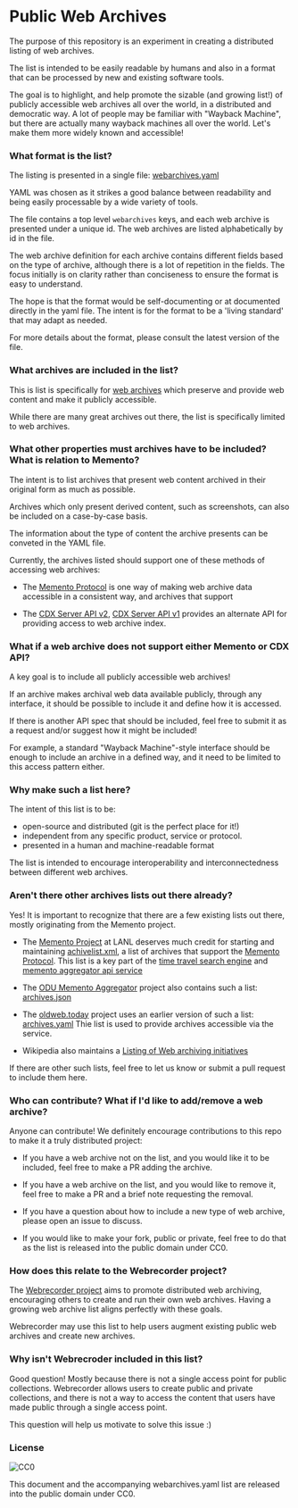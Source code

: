 # Public Web Archives

The purpose of this repository is an experiment in creating a distributed listing of web archives.

The list is intended to be easily readable by humans and also in a format that can be processed by new and existing software tools.
 
The goal is to highlight, and help promote the sizable (and growing list!) of publicly accessible web archives all over the world, in a distributed and democratic way. A lot of people may be familiar with "Wayback Machine", but there are actually many wayback machines all over the world. Let's make them more widely known and accessible!


### What format is the list?

The listing is presented in a single file: [webarchives.yaml](webarchives.yaml)

YAML was chosen as it strikes a good balance between readability and being easily processable by a wide variety of tools.

The file contains a top level `webarchives` keys, and each web archive is presented under a unique id.
The web archives are listed alphabetically by id in the file.

The web archive definition for each archive contains different fields based on the type of archive, although there is a lot of repetition in the fields. The focus initially is on clarity rather than conciseness to ensure the format is easy to understand.

The hope is that the format would be self-documenting or at documented directly in the yaml file. The intent is for the format to be a 'living standard' that may adapt as needed.

For more details about the format, please consult the latest version of the file.


### What archives are included in the list?

This is list is specifically for [web archives](https://en.wikipedia.org/wiki/Web_archiving) which preserve and provide web content and make it publicly accessible.

While there are many great archives out there, the list is specifically limited to web archives.


### What other properties must archives have to be included? What is relation to Memento?

The intent is to list archives that present web content archived in their original form as much as possible.

Archives which only present derived content, such as screenshots, can also be included on a case-by-case basis.

The information about the type of content the archive presents can be conveted in the YAML file.

Currently, the archives listed should support one of these methods of accessing web archives:

- The [Memento Protocol](https://tools.ietf.org/html/rfc7089) is one way of making web archive data accessible in a consistent way, and archives that support

- The [CDX Server API v2](https://github.com/ikreymer/pywb/wiki/CDX-Server-API), [CDX Server API v1](https://github.com/internetarchive/wayback/blob/master/wayback-cdx-server/README.md) provides an alternate API for providing access to web archive index.


### What if a web archive does not support either Memento or CDX API?

A key goal is to include all publicly accessible web archives!

If an archive makes archival web data available publicly, through any interface, it should be possible to include it and
define how it is accessed.

If there is another API spec that should be included, feel free to submit it as a request and/or suggest how it might be included!

For example, a standard "Wayback Machine"-style interface should be enough to include an archive in a defined way, and it need to be limited to this access pattern either.


### Why make such a list here?

The intent of this list is to be:

- open-source and distributed (git is the perfect place for it!)
- independent from any specific product, service or protocol.
- presented in a human and machine-readable format

The list is intended to encourage interoperability and interconnectedness between different web archives.


### Aren't there other archives lists out there already?

Yes! It is important to recognize that there are a few existing lists out there, mostly originating from the Memento project.

 - The [Memento Project](http://timetravel.mementoweb.org/) at LANL deserves much credit for starting and maintaining [achivelist.xml](http://labs.mementoweb.org/aggregator_config/archivelist.xml), a list of archives that support the [Memento Protocol](https://tools.ietf.org/html/rfc7089).
   This list is a key part of the [time travel search engine](http://timetravel.mementoweb.org/about/) and [memento aggregator api service](http://timetravel.mementoweb.org/guide/api/)

 - The [ODU Memento Aggregator](https://github.com/oduwsdl/memgator) project also contains such a list: [archives.json](https://github.com/oduwsdl/memgator/blob/master/archives.json)
 
 - The [oldweb.today](http://oldweb.today/) project uses an earlier version of such a list: [archives.yaml](https://github.com/oldweb-today/netcapsule/blob/master/archives.yaml) Thie list is used to provide archives accessible via the service.

 - Wikipedia also maintains a [Listing of Web archiving initiatives](https://en.wikipedia.org/wiki/List_of_Web_archiving_initiatives)

If there are other such lists, feel free to let us know or submit a pull request to include them here.


### Who can contribute? What if I'd like to add/remove a web archive?

Anyone can contribute! We definitely encourage contributions to this repo to make it a truly distributed project:

- If you have a web archive not on the list, and you would like it to be included, feel free to make a PR adding the archive.

- If you have a web archive on the list, and you would like to remove it, feel free to make a PR and a brief note requesting the removal.

- If you have a question about how to include a new type of web archive, please open an issue to discuss.

- If you would like to make your fork, public or private, feel free to do that as the list is released into the public domain under CC0.


### How does this relate to the Webrecorder project?

The [Webrecorder project](https://webrecorder.io/) aims to promote distributed web archiving, encouraging others to create and run their own web archives. Having a growing web archive list aligns perfectly with these goals.

Webrecorder may use this list to help users augment existing public web archives and create new archives.


### Why isn't Webrecroder included in this list?

Good question! Mostly because there is not a single access point for public collections. Webrecorder allows users to create public and private collections, and there is not a way to access the content that users have made public through a single access point.

This question will help us motivate to solve this issue :)


### License
![CC0](https://licensebuttons.net/p/zero/1.0/88x31.png)

This document and the accompanying webarchives.yaml list are released into the public domain under CC0.

